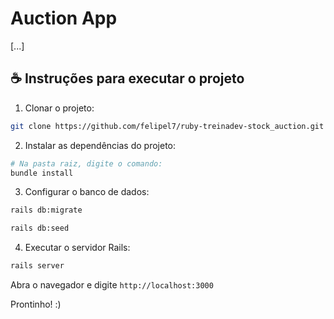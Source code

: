 # Auction App

[...]

## ☕ Instruções para executar o projeto

1. Clonar o projeto:

```bash
git clone https://github.com/felipel7/ruby-treinadev-stock_auction.git
```

2. Instalar as dependências do projeto:

```bash
# Na pasta raiz, digite o comando:
bundle install
```

3. Configurar o banco de dados:

```bash
rails db:migrate

rails db:seed
```

4. Executar o servidor Rails:

```bash
rails server
```

Abra o navegador e digite `http://localhost:3000`

Prontinho! :)

